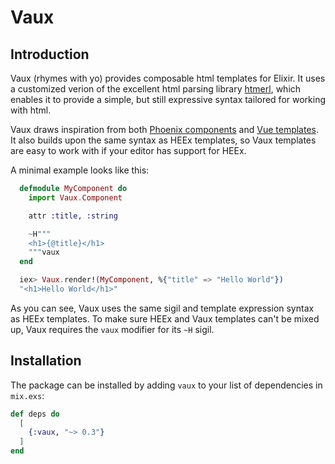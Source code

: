 # Vaux

## Introduction

Vaux (rhymes with yo) provides composable html templates for Elixir. It uses a
customized verion of the excellent html parsing library 
[htmerl](https://hex.pm/packages/htmerl), which enables it to provide a simple, 
but still expressive syntax tailored for working with html.

Vaux draws inspiration from both [Phoenix components](https://hexdocs.pm/phoenix_live_view/Phoenix.Component.html) 
and [Vue templates](https://vuejs.org/guide/essentials/template-syntax.html). It also 
builds upon the same syntax as HEEx templates, so Vaux templates are easy to 
work with if your editor has support for HEEx. 

A minimal example looks like this:

```elixir
  defmodule MyComponent do
    import Vaux.Component

    attr :title, :string

    ~H"""
    <h1>{@title}</h1>
    """vaux
  end

  iex> Vaux.render!(MyComponent, %{"title" => "Hello World"})
  "<h1>Hello World</h1>"
```

As you can see, Vaux uses the same sigil and template expression syntax as HEEx templates. To make sure HEEx and Vaux templates can't be mixed up, Vaux requires the `vaux` modifier for its `~H` sigil.
    

## Installation

The package can be installed by adding `vaux` to your list of dependencies in `mix.exs`:

```elixir
def deps do
  [
    {:vaux, "~> 0.3"}
  ]
end
```
